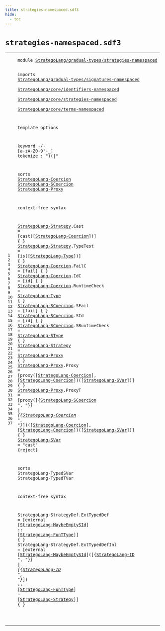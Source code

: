 ```yaml
---
title: strategies-namespaced.sdf3
hide:
  - toc
---
```


# `strategies-namespaced.sdf3`



[pdmosses/stratego/stratego.lang/src-gen/syntax/StrategoLang/gradual-types/strategies-namespaced.sdf3]: https://github.com/pdmosses/stratego/blob/master/stratego.lang/src-gen/syntax/StrategoLang/gradual-types/strategies-namespaced.sdf3 "The source file on GitHub"

<div class="sdf3"><table class="highlighttable"><tbody><tr><td class="linenos"><div class="linenodiv"><pre><span></span>1
2
3
4
5
6
7
8
9
10
11
12
13
14
15
16
17
18
19
20
21
22
23
24
25
26
27
28
29
30
31
32
33
34
35
36
37
</pre></div></td>
<td class="code"><pre><code><span class="keyword">module</span> <a href="../main-namespaced.sdf3#StrategoLang/gradual-types/strategies-namespaced_162_210" id="StrategoLang/gradual-types/strategies-namespaced_7_55" title="Referenced at ../main-namespaced.sdf3 line 6">StrategoLang/gradual-types/strategies-namespaced</a>

<span class="keyword">imports</span>
  <a href="../signatures-namespaced.sdf3#StrategoLang/gradual-types/signatures-namespaced_7_55" id="StrategoLang/gradual-types/signatures-namespaced_67_115" title="Defined at ../signatures-namespaced.sdf3 line 1">StrategoLang/gradual-types/signatures-namespaced</a>        
  <a href="../../core/identifiers-namespaced.sdf3#StrategoLang/core/identifiers-namespaced_7_47" id="StrategoLang/core/identifiers-namespaced_119_159" title="Defined at ../../core/identifiers-namespaced.sdf3 line 1">StrategoLang/core/identifiers-namespaced</a>        
  <a href="../../core/strategies-namespaced.sdf3#StrategoLang/core/strategies-namespaced_7_46" id="StrategoLang/core/strategies-namespaced_163_202" title="Defined at ../../core/strategies-namespaced.sdf3 line 1">StrategoLang/core/strategies-namespaced</a>        
  <a href="../../core/terms-namespaced.sdf3#StrategoLang/core/terms-namespaced_7_41" id="StrategoLang/core/terms-namespaced_206_240" title="Defined at ../../core/terms-namespaced.sdf3 line 1">StrategoLang/core/terms-namespaced</a>

<span class="keyword">template options</span>

  <span class="keyword">keyword</span> -/- [<span class="cons_Regular">a</span>-<span class="cons_Regular">z</span><span class="cons_Regular">A</span>-<span class="cons_Regular">Z</span><span class="cons_Regular">0</span>-<span class="cons_Regular">9</span>\'\-\_]
  <span class="keyword">tokenize</span> : ")(|"

<span class="keyword">sorts</span> <a href="#StrategoLang-Coercion_1119_1140" id="StrategoLang-Coercion_318_339" title="Referenced at line 28">StrategoLang-Coercion</a> <a href="#StrategoLang-SCoercion_1027_1049" id="StrategoLang-SCoercion_340_362" title="Referenced at line 28">StrategoLang-SCoercion</a> <a href="#StrategoLang-Proxy_853_871" id="StrategoLang-Proxy_363_381" title="Referenced at line 26">StrategoLang-Proxy</a>

<span class="keyword">context-free syntax</span>

  <a href="#StrategoLang-Strategy_1564_1585" id="StrategoLang-Strategy_406_427" title="Referenced at line 37">StrategoLang-Strategy</a>.<span class="cons_Constructor"><span id="Cast_428_432" title="Not referenced locally, nor via imports">Cast</span></span> = [<span class="cons_String">cast(</span>[<a href="#StrategoLang-Coercion_318_339" id="StrategoLang-Coercion_442_463" title="Defined at line 14, 20, 21, 22">StrategoLang-Coercion</a>]<span class="cons_String">)</span>] { }
  <a href="#StrategoLang-Strategy_1564_1585" id="StrategoLang-Strategy_473_494" title="Referenced at line 37">StrategoLang-Strategy</a>.<span class="cons_Constructor"><span id="TypeTest_495_503" title="Not referenced locally, nor via imports">TypeTest</span></span> = [<span class="cons_String">is(</span>[<a href="../signatures-namespaced.sdf3#StrategoLang-Type_158_175" id="StrategoLang-Type_511_528" title="Defined at ../signatures-namespaced.sdf3 line 7, 13, 14, 15, 16, 17, 18, 19, 20">StrategoLang-Type</a>]<span class="cons_String">)</span>] { }
  <a href="#StrategoLang-Coercion_1119_1140" id="StrategoLang-Coercion_538_559" title="Referenced at line 28">StrategoLang-Coercion</a>.<span class="cons_Constructor"><span id="FailC_560_565" title="Not referenced locally, nor via imports">FailC</span></span> = [<span class="cons_String">fail</span>] { }
  <a href="#StrategoLang-Coercion_1119_1140" id="StrategoLang-Coercion_581_602" title="Referenced at line 28">StrategoLang-Coercion</a>.<span class="cons_Constructor"><span id="IdC_603_606" title="Not referenced locally, nor via imports">IdC</span></span> = [<span class="cons_String">id</span>] { }
  <a href="#StrategoLang-Coercion_1119_1140" id="StrategoLang-Coercion_620_641" title="Referenced at line 28">StrategoLang-Coercion</a>.<span class="cons_Constructor"><span id="RuntimeCheck_642_654" title="Not referenced locally, nor via imports">RuntimeCheck</span></span> = <a href="../signatures-namespaced.sdf3#StrategoLang-Type_158_175" id="StrategoLang-Type_657_674" title="Defined at ../signatures-namespaced.sdf3 line 7, 13, 14, 15, 16, 17, 18, 19, 20">StrategoLang-Type</a> { }
  <a href="#StrategoLang-SCoercion_1027_1049" id="StrategoLang-SCoercion_681_703" title="Referenced at line 28">StrategoLang-SCoercion</a>.<span class="cons_Constructor"><span id="SFail_704_709" title="Not referenced locally, nor via imports">SFail</span></span> = [<span class="cons_String">fail</span>] { }
  <a href="#StrategoLang-SCoercion_1027_1049" id="StrategoLang-SCoercion_725_747" title="Referenced at line 28">StrategoLang-SCoercion</a>.<span class="cons_Constructor"><span id="SId_748_751" title="Not referenced locally, nor via imports">SId</span></span> = [<span class="cons_String">id</span>] { }
  <a href="#StrategoLang-SCoercion_1027_1049" id="StrategoLang-SCoercion_765_787" title="Referenced at line 28">StrategoLang-SCoercion</a>.<span class="cons_Constructor"><span id="SRuntimeCheck_788_801" title="Not referenced locally, nor via imports">SRuntimeCheck</span></span> = <a href="../signatures-namespaced.sdf3#StrategoLang-SType_1384_1402" id="StrategoLang-SType_804_822" title="Defined at ../signatures-namespaced.sdf3 line 34, 38, 39">StrategoLang-SType</a> { }
  <a href="#StrategoLang-Strategy_1564_1585" id="StrategoLang-Strategy_829_850" title="Referenced at line 37">StrategoLang-Strategy</a> = <a href="#StrategoLang-Proxy_363_381" id="StrategoLang-Proxy_853_871" title="Defined at line 14, 27, 28">StrategoLang-Proxy</a> { }
  <a href="#StrategoLang-Proxy_853_871" id="StrategoLang-Proxy_878_896" title="Referenced at line 26">StrategoLang-Proxy</a>.<span class="cons_Constructor"><span id="Proxy_897_902" title="Not referenced locally, nor via imports">Proxy</span></span> = [<span class="cons_String">proxy(</span>[<a href="#StrategoLang-Coercion_318_339" id="StrategoLang-Coercion_913_934" title="Defined at line 14, 20, 21, 22">StrategoLang-Coercion</a>]<span class="cons_String">,</span> [<a href="#StrategoLang-Coercion_318_339" id="StrategoLang-Coercion_938_959" title="Defined at line 14, 20, 21, 22">StrategoLang-Coercion</a>]<span class="cons_String">)(</span>[<a href="#StrategoLang-SVar_1171_1188" id="StrategoLang-SVar_963_980" title="Defined at line 29">StrategoLang-SVar</a>]<span class="cons_String">)</span>] { }
  <a href="#StrategoLang-Proxy_853_871" id="StrategoLang-Proxy_990_1008" title="Referenced at line 26">StrategoLang-Proxy</a>.<span class="cons_Constructor"><span id="ProxyT_1009_1015" title="Not referenced locally, nor via imports">ProxyT</span></span> = [<span class="cons_String">proxy(</span>[{<a href="#StrategoLang-SCoercion_340_362" id="StrategoLang-SCoercion_1027_1049" title="Defined at line 14, 23, 24, 25">StrategoLang-SCoercion</a> <span class="cons_Lit">", "</span>}*] <span class="cons_String">|</span> [{<a href="#StrategoLang-Coercion_318_339" id="StrategoLang-Coercion_1062_1083" title="Defined at line 14, 20, 21, 22">StrategoLang-Coercion</a> <span class="cons_Lit">", "</span>}*]<span class="cons_String">)(</span>[<a href="#StrategoLang-Coercion_318_339" id="StrategoLang-Coercion_1094_1115" title="Defined at line 14, 20, 21, 22">StrategoLang-Coercion</a>]<span class="cons_String">,</span> [<a href="#StrategoLang-Coercion_318_339" id="StrategoLang-Coercion_1119_1140" title="Defined at line 14, 20, 21, 22">StrategoLang-Coercion</a>]<span class="cons_String">)(</span>[<a href="#StrategoLang-SVar_1171_1188" id="StrategoLang-SVar_1144_1161" title="Defined at line 29">StrategoLang-SVar</a>]<span class="cons_String">)</span>] { }
  <a href="#StrategoLang-SVar_1144_1161" id="StrategoLang-SVar_1171_1188" title="Referenced at line 28">StrategoLang-SVar</a> = <span class="cons_Lit">"cast"</span> {<span class="keyword">reject</span>}

<span class="keyword">sorts</span> <span id="StrategoLang-TypedSVar_1214_1236" title="Not referenced locally, nor via imports">StrategoLang-TypedSVar</span> <span id="StrategoLang-TypedTVar_1237_1259" title="Not referenced locally, nor via imports">StrategoLang-TypedTVar</span>

<span class="keyword">context-free syntax</span>

  <span id="StrategoLang-StrategyDef_1284_1308" title="Not referenced locally, nor via imports">StrategoLang-StrategyDef</span>.<span class="cons_Constructor"><span id="ExtTypedDef_1309_1320" title="Not referenced locally, nor via imports">ExtTypedDef</span></span> = [<span class="cons_String">external</span> [<a href="../../core/strategies-namespaced.sdf3#StrategoLang-MaybeEmptySId_1149_1175" id="StrategoLang-MaybeEmptySId_1334_1360" title="Defined at ../../core/strategies-namespaced.sdf3 line 37, 38">StrategoLang-MaybeEmptySId</a>] <span class="cons_String">::</span> [<a href="../signatures-namespaced.sdf3#StrategoLang-FunTType_1453_1474" id="StrategoLang-FunTType_1366_1387" title="Defined at ../signatures-namespaced.sdf3 line 34, 45">StrategoLang-FunTType</a>]] { }
  <span id="StrategoLang-StrategyDef_1396_1420" title="Not referenced locally, nor via imports">StrategoLang-StrategyDef</span>.<span class="cons_Constructor"><span id="ExtTypedDefInl_1421_1435" title="Not referenced locally, nor via imports">ExtTypedDefInl</span></span> = [<span class="cons_String">external</span> [<a href="../../core/strategies-namespaced.sdf3#StrategoLang-MaybeEmptySId_1149_1175" id="StrategoLang-MaybeEmptySId_1449_1475" title="Defined at ../../core/strategies-namespaced.sdf3 line 37, 38">StrategoLang-MaybeEmptySId</a>]<span class="cons_String">(</span>[{<a href="../../core/terms-namespaced.sdf3#StrategoLang-ID_143_158" id="StrategoLang-ID_1479_1494" title="Defined at ../../core/terms-namespaced.sdf3 line 7, 12">StrategoLang-ID</a> <span class="cons_Lit">", "</span>}*] <span class="cons_String">|</span> [{<a href="../../core/terms-namespaced.sdf3#StrategoLang-ID_143_158" id="StrategoLang-ID_1507_1522" title="Defined at ../../core/terms-namespaced.sdf3 line 7, 12">StrategoLang-ID</a> <span class="cons_Lit">", "</span>}*]<span class="cons_String">)</span> <span class="cons_String">::</span> [<a href="../signatures-namespaced.sdf3#StrategoLang-FunTType_1453_1474" id="StrategoLang-FunTType_1536_1557" title="Defined at ../signatures-namespaced.sdf3 line 34, 45">StrategoLang-FunTType</a>] <span class="cons_String">=</span>
  [<a href="#StrategoLang-Strategy_406_427" id="StrategoLang-Strategy_1564_1585" title="Defined at line 18, 19, 26">StrategoLang-Strategy</a>]] { }

</code></pre></td></tr></tbody></table></div>